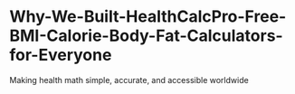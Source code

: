 # Why-We-Built-HealthCalcPro-Free-BMI-Calorie-Body-Fat-Calculators-for-Everyone
Making health math simple, accurate, and accessible worldwide
